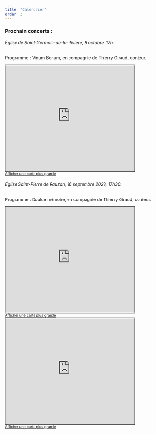 ```yaml
---
title: "Calendrier"
order: 3
---
```

### Prochain concerts :


###### Église de Saint-Germain-de-la-Rivière, 8 octobre, 17h.


Programme : Vinum Bonum, en compagnie de Thierry Giraud, conteur.

<iframe width="425" height="350" src="https://www.openstreetmap.org/export/embed.html?bbox=-0.34651994705200195%2C44.94150373150721%2C-0.3181958198547364%2C44.953880900960996&amp;layer=mapnik&amp;marker=44.94769264984257%2C-0.33235788345336914" style="border: 1px solid black"></iframe><br/><small><a href="https://www.openstreetmap.org/#map=16/44.9477/-0.3324">Afficher une carte plus grande</a></small>


###### Église Saint-Pierre de Rauzan, 16 septembre 2023, 17h30.

Programme : Doulce mémoire, en compagnie de Thierry Giraud, conteur.

<iframe width="425" height="350" src="https://www.openstreetmap.org/export/embed.html?bbox=-0.1360416412353516%2C44.7763441766101%2C-0.12187957763671876%2C44.78255087382528&amp;layer=mapnik&amp;marker=44.779447608617474%2C-0.12896060943603516" style="border: 1px solid black"></iframe><br/><small><a href="https://www.openstreetmap.org/?mlat=44.77945&amp;mlon=-0.12896#map=17/44.77945/-0.12896">Afficher une carte plus grande</a></small>

<iframe width="425" height="350" frameborder="0" scrolling="no" marginheight="0" marginwidth="0" src="https://www.openstreetmap.org/export/embed.html?bbox=-0.12784749269485476%2C44.77921723688089%2C-0.12430697679519653%2C44.78076508882308&amp;layer=mapnik" style="border: 1px solid black"></iframe><br/><small><a href="https://www.openstreetmap.org/#map=19/44.77999/-0.12608">Afficher une carte plus grande</a></small> 